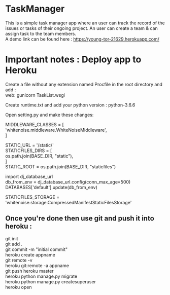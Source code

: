 # TaskManager
This is a simple task manager app where an user can track the record of the issues or tasks of their ongoing project. An user can
create a team & can assign task to the team members.<br/>
A demo link  can be found here : https://young-tor-21629.herokuapp.com/

# Important notes : Deploy app to Heroku 
Create a file without any extension named Procfile in the root directory and add :<br/>
  web: gunicorn TaskList.wsgi<br/>
  
Create runtime.txt and add your python version : python-3.6.6<br/>

Open setting.py and make these changes:<br/>

MIDDLEWARE_CLASSES = [<br/>
    'whitenoise.middleware.WhiteNoiseMiddleware',<br/>
]<br/>

STATIC_URL = '/static/'<br/>
STATICFILES_DIRS = [<br/>
        os.path.join(BASE_DIR, "static"),<br/>
    ]<br/>
STATIC_ROOT = os.path.join(BASE_DIR, "staticfiles")<br/>

import dj_database_url<br/>
db_from_env = dj_database_url.config(conn_max_age=500)<br/>
DATABASES['default'].update(db_from_env)<br/>

STATICFILES_STORAGE = 'whitenoise.storage.CompressedManifestStaticFilesStorage'<br/>



## Once you're done then use git and push it into heroku : 
git init <br/>
git add . <br/>
git commit -m "initial commit" <br/>
heroku create appname <br/>
git remote -v <br/>
heroku git:remote -a appname <br/>
git push heroku master <br/>
heroku python manage.py migrate <br/>
heroku python manage.py createsuperuser <br/>
heroku open 
